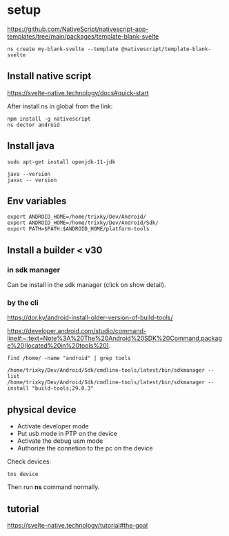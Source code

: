 # setup

https://github.com/NativeScript/nativescript-app-templates/tree/main/packages/template-blank-svelte

```
ns create my-blank-svelte --template @nativescript/template-blank-svelte
```

## Install native script

https://svelte-native.technology/docs#quick-start

After install ns in global from the link:

```
npm install -g nativescript
ns doctor android
```

## Install java

```
sudo apt-get install openjdk-11-jdk

java --version
javac -- version
```

## Env variables

```
export ANDROID_HOME=/home/trixky/Dev/Android/
export ANDROID_HOME=/home/trixky/Dev/Android/Sdk/
export PATH=$PATH:$ANDROID_HOME/platform-tools
```

## Install a builder < v30

### in sdk manager

Can be install in the sdk manager (click on show detail).

### by the cli

https://dor.ky/android-install-older-version-of-build-tools/

https://developer.android.com/studio/command-line#:~:text=Note%3A%20The%20Android%20SDK%20Command,package%20(located%20in%20tools%20).

```
find /home/ -name "android" | grep tools

/home/trixky/Dev/Android/Sdk/cmdline-tools/latest/bin/sdkmanager --list
/home/trixky/Dev/Android/Sdk/cmdline-tools/latest/bin/sdkmanager --install "build-tools;29.0.3"
```

## physical device

- Activate developer mode
- Put usb mode in PTP on the device
- Activate the debug usm mode
- Authorize the connetion to the pc on the device

Check devices:

```
tns device
```

Then run __ns__ command normally.

## tutorial

https://svelte-native.technology/tutorial#the-goal
